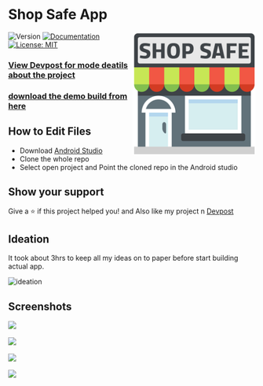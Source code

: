 <h1>Shop Safe App </h1>
<img alt="LOGO" align="right" height="250" src="./screenshots/shopsafe_logo.png" />
<p>
  <img alt="Version" src="https://img.shields.io/badge/version-1.0-blue.svg?cacheSeconds=2592000" />
  <a href="adsasd" target="_blank">
    <img alt="Documentation" src="https://img.shields.io/badge/documentation-yes-brightgreen.svg" />
  </a>
  <a href="#" target="_blank">
    <img alt="License: MIT" src="https://img.shields.io/badge/License-MIT-yellow.svg" />
  </a>
</p>

### [View Devpost for mode deatils about the project](https://devpost.com/software/shop-safe-app-cigf21)

### [download the demo build from here](https://drive.google.com/file/d/1rqHJ6C8T-qKGkAApG5Ogs061NPSvNDNc/view?usp=sharing)

## How to Edit Files

* Download [Android Studio](https://developer.android.com/studio)
* Clone the whole repo
* Select open project and Point the cloned repo in the Android studio

## Show your support

Give a ⭐️ if this project helped you! and Also like my project n [Devpost](https://devpost.com/software/shop-safe-app-cigf21)

## Ideation

It took about 3hrs to keep all my ideas on to paper before start building actual app.

![ideation](https://raw.githubusercontent.com/SainagGadangi/ShopSafeApp/master/screenshots/ideation.jpg)

## Screenshots
![](https://raw.githubusercontent.com/SainagGadangi/ShopSafeApp/master/screenshots/screenshots1.jpg)

![](https://raw.githubusercontent.com/SainagGadangi/ShopSafeApp/master/screenshots/screenshots2.jpg)

![](https://raw.githubusercontent.com/SainagGadangi/ShopSafeApp/master/screenshots/screenshots3.jpg)

![](https://raw.githubusercontent.com/SainagGadangi/ShopSafeApp/master/screenshots/screenshots4.jpg)
